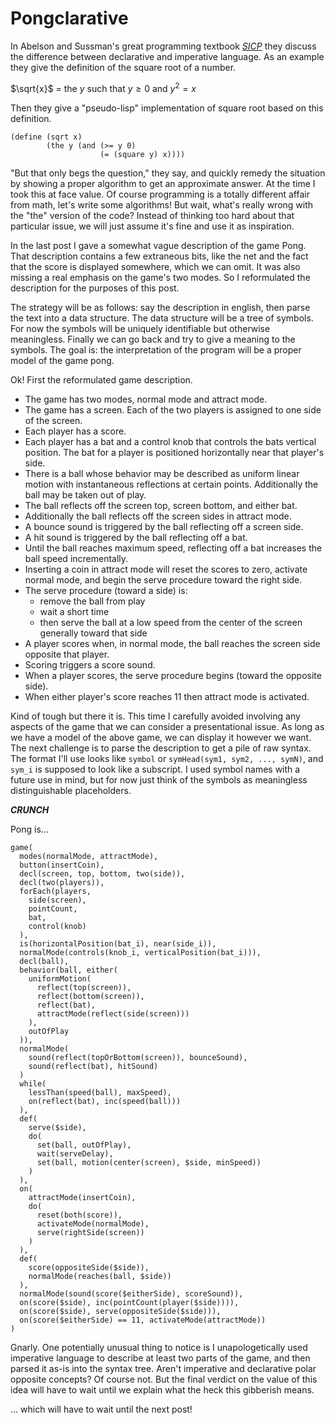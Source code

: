 # Pongclarative

In Abelson and Sussman's great programming textbook *[SICP][1]* they discuss
the difference between declarative and imperative language. As an example
they give the definition of the square root of a number.

$\sqrt{x}$ = the $y$ such that $y \geq 0$ and $y^2 = x$

Then they give a "pseudo-lisp" implementation of square root based on this
definition.

```
(define (sqrt x)
        (the y (and (>= y 0)
                    (= (square y) x))))
```

"But that only begs the question," they say, and quickly remedy the situation
by showing a proper algorithm to get an approximate answer. At the time I
took this at face value. Of course programming is a totally different affair
from math, let's write some algorithms! But wait, what's really wrong with the
"the" version of the code? Instead of thinking too hard about that particular
issue, we will just assume it's fine and use it as inspiration.

In the last post I gave a somewhat vague description of the game Pong. That
description contains a few extraneous bits, like the net and the fact that
the score is displayed somewhere, which we can omit. It was also missing a
real emphasis on the game's two modes. So I reformulated the description for
the purposes of this post.

The strategy will be as follows: say the description in english, then parse
the text into a data structure. The data structure will be a tree of symbols.
For now the symbols will be uniquely identifiable but otherwise meaningless.
Finally we can go back and try to give a meaning to the symbols. The goal is:
the interpretation of the program will be a proper model of the game pong.

Ok! First the reformulated game description.

- The game has two modes, normal mode and attract mode.
- The game has a screen. Each of the two players is assigned to one side of
  the screen.
- Each player has a score.
- Each player has a bat and a control knob that controls the bats vertical
  position. The bat for a player is positioned horizontally near that player's
  side.
- There is a ball whose behavior may be described as uniform linear motion with
  instantaneous reflections at certain points. Additionally the ball may be
  taken out of play.
- The ball reflects off the screen top, screen bottom, and either bat.
- Additionally the ball reflects off the screen sides in attract mode.
- A bounce sound is triggered by the ball reflecting off a screen side.
- A hit sound is triggered by the ball reflecting off a bat.
- Until the ball reaches maximum speed, reflecting off a bat increases the ball
  speed incrementally.
- Inserting a coin in attract mode will reset the scores to zero, activate
  normal mode, and begin the serve procedure toward the right side.
- The serve procedure (toward a side) is:
    - remove the ball from play
    - wait a short time
    - then serve the ball at a low speed from the center of the screen generally
      toward that side
- A player scores when, in normal mode, the ball reaches the screen side
  opposite that player.
- Scoring triggers a score sound.
- When a player scores, the serve procedure begins (toward the opposite side).
- When either player's score reaches 11 then attract mode is activated.

Kind of tough but there it is. This time I carefully avoided involving any
aspects of the game that we can consider a presentational issue. As long as we
have a model of the above game, we can display it however we want. The next
challenge is to parse the description to get a pile of raw syntax. The format
I'll use looks like `symbol` or `symHead(sym1, sym2, ..., symN)`, and `sym_i`
is supposed to look like a subscript. I used symbol names with a future use in
mind, but for now just think of the symbols as meaningless distinguishable
placeholders.

***CRUNCH***

Pong is...

```
game(
  modes(normalMode, attractMode),
  button(insertCoin),
  decl(screen, top, bottom, two(side)),
  decl(two(players)),
  forEach(players,
    side(screen),
    pointCount,
    bat,
    control(knob)
  ),
  is(horizontalPosition(bat_i), near(side_i)),
  normalMode(controls(knob_i, verticalPosition(bat_i))),
  decl(ball),
  behavior(ball, either(
    uniformMotion(
      reflect(top(screen)),
      reflect(bottom(screen)),
      reflect(bat),
      attractMode(reflect(side(screen)))
    ),
    outOfPlay
  )),
  normalMode(
    sound(reflect(topOrBottom(screen)), bounceSound),
    sound(reflect(bat), hitSound)
  )
  while(
    lessThan(speed(ball), maxSpeed),
    on(reflect(bat), inc(speed(ball)))
  ),
  def(
    serve($side),
    do(
      set(ball, outOfPlay),
      wait(serveDelay),
      set(ball, motion(center(screen), $side, minSpeed))
    )
  ),
  on(
    attractMode(insertCoin),
    do(
      reset(both(score)),
      activateMode(normalMode),
      serve(rightSide(screen))
    )
  ),
  def(
    score(oppositeSide($side)),
    normalMode(reaches(ball, $side))
  ),
  normalMode(sound(score($eitherSide), scoreSound)),
  on(score($side), inc(pointCount(player($side)))),
  on(score($side), serve(oppositeSide($side))),
  on(score($eitherSide) == 11, activateMode(attractMode))
)
```

Gnarly. One potentially unusual thing to notice is I unapologetically used
imperative language to describe at least two parts of the game, and then parsed
it as-is into the syntax tree. Aren't imperative and declarative polar opposite
concepts? Of course not. But the final verdict on the value of this idea will
have to wait until we explain what the heck this gibberish means.

... which will have to wait until the next post!

[1]: https://mitpress.mit.edu/sicp/chapter1/node9.html
